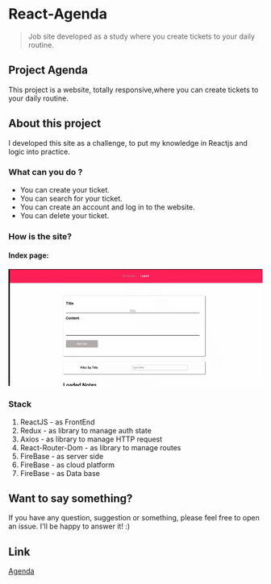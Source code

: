 # React-Agenda
> Job site developed as a study where you create tickets to your daily routine.

## Project Agenda
This project is a  website, totally responsive,where you can create tickets to your daily routine.

## About this project
I developed this site as a challenge, to put my knowledge in Reactjs and logic into practice.

### What can you do ?
- You can create your ticket.
- You can search for your ticket.
- You can create an account and log in to the website.
- You can delete your ticket. 


### How is the site?
  #### Index page:
   ![](Agenda.gif)
   
### Stack 
1. ReactJS - as FrontEnd
2. Redux - as library to manage auth state
3. Axios - as library to manage HTTP request
4. React-Router-Dom - as library to manage routes
5. FireBase - as server side
6. FireBase - as cloud platform
7. FireBase - as Data base


## Want to say something?
If you have any question, suggestion or something, please feel free to open an issue. I'll be happy to answer it! :)

## Link
[Agenda](https://react-my-agenda-3037a.web.app/)
